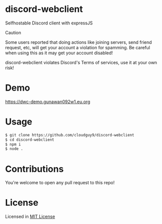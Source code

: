# discord-webclient 
<p>Selfhostable Discord client with expressJS</p>

<!-- https://docs.github.com/en/get-started/writing-on-github/getting-started-with-writing-and-formatting-on-github/basic-writing-and-formatting-syntax#alerts -->
> [!CAUTION]
> Some users reported that doing actions like joining servers, send friend request, etc, will get your account a violation for spamming. Be careful when using this as it may get your account disabled!
>
> discord-webclient violates Discord's Terms of services, use it at your own risk!

# Demo
https://dwc-demo.gunawan092w1.eu.org

# Usage
```bash
$ git clone https://github.com/cloudguy9/discord-webclient
$ cd discord-webclient
$ npm i
$ node .
```

# Contributions
You're welcome to open any pull request to this repo!

# License
Licensed in [MIT License](https://github.com/gunawan092w/discord-webclient/blob/main/LICENSE)
